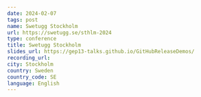 ```yaml
---
date: 2024-02-07
tags: post
name: Swetugg Stockholm
url: https://swetugg.se/sthlm-2024
type: conference
title: Swetugg Stockholm
slides_url: https://gep13-talks.github.io/GitHubReleaseDemos/
recording_url:
city: Stockholm
country: Sweden
country_code: SE
language: English
---
```

